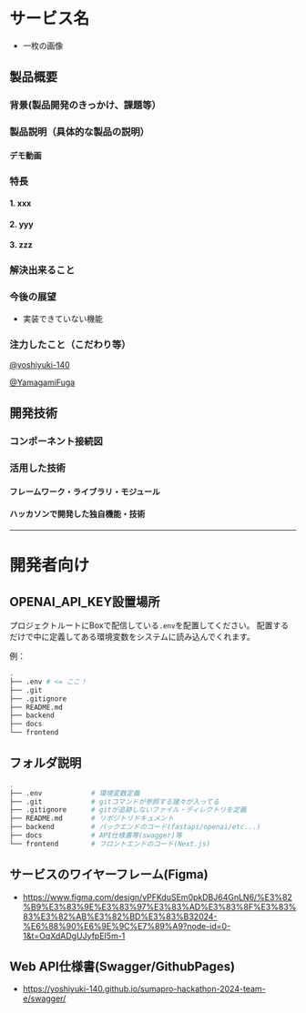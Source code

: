 # サービス名

- 一枚の画像
<!-- [![IMAGE ALT TEXT HERE](./app_image.png)](https://youtu.be/TZA6EsNIHM0) -->


## 製品概要

### 背景(製品開発のきっかけ、課題等）


### 製品説明（具体的な製品の説明）


#### デモ動画


### 特長
#### 1. xxx
#### 2. yyy
#### 3. zzz

### 解決出来ること


### 今後の展望

- 実装できていない機能
    

### 注力したこと（こだわり等）

[@yoshiyuki-140](https://github.com/yoshiyuki-140)

[@YamagamiFuga](https://github.com/YamagamiFuga)

## 開発技術

### コンポーネント接続図


### 活用した技術

#### フレームワーク・ライブラリ・モジュール

#### ハッカソンで開発した独自機能・技術


---

# 開発者向け

## OPENAI_API_KEY設置場所

プロジェクトルートにBoxで配信している`.env`を配置してください。
配置するだけで中に定義してある環境変数をシステムに読み込んでくれます。

例：
```bash
.
├── .env # <= ここ！
├── .git
├── .gitignore
├── README.md
├── backend
├── docs
└── frontend
```

## フォルダ説明

```bash
.
├── .env            # 環境変数定義
├── .git            # gitコマンドが参照する諸々が入ってる
├── .gitignore      # gitが追跡しないファイル・ディレクトリを定義
├── README.md       # リポジトリドキュメント
├── backend         # バックエンドのコード(fastapi/openai/etc...)
├── docs            # API仕様書等(swagger)等
└── frontend        # フロントエンドのコード(Next.js)
```

## サービスのワイヤーフレーム(Figma)

- https://www.figma.com/design/vPFKduSEm0pkDBJ64GnLN6/%E3%82%B9%E3%83%9E%E3%83%97%E3%83%AD%E3%83%8F%E3%83%83%E3%82%AB%E3%82%BD%E3%83%B32024-%E6%88%90%E6%9E%9C%E7%89%A9?node-id=0-1&t=OqXdADgUJyfpEI5m-1


## Web API仕様書(Swagger/GithubPages)

- https://yoshiyuki-140.github.io/sumapro-hackathon-2024-team-e/swagger/

